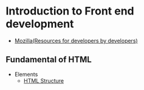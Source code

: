 # Introduction to Front end development 
- [Mozilla(Resources for developers by developers)](https://developer.mozilla.org/en-US/)
## Fundamental of HTML 
- Elements
  * [HTML Structure](https://www.youtube.com/watch?v=uxmB8MlO3m8&t=19s)
